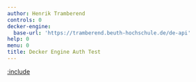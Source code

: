 ```yaml
---
author: Henrik Tramberend
controls: 0
decker-engine:
  base-url: 'https://tramberend.beuth-hochschule.de/de-api'
help: 0
menu: 0
title: Decker Engine Auth Test
---
```


[:include](./engine-content.md)
